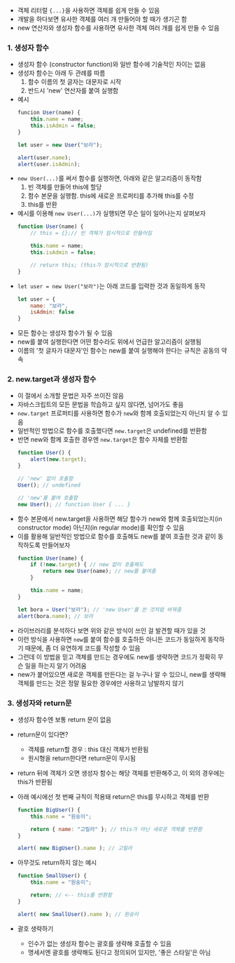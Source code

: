 - 객체 리터럴 `{...}`을 사용하면 객체를 쉽게 만들 수 있음
- 개발을 하다보면 유사한 객체를 여러 개 만들어야 할 때가 생기곤 함
- new 연산자와 생성자 함수를 사용하면 유사한 객체 여러 개를 쉽게 만들 수 있음

### 1. 생성자 함수
- 생성자 함수 (constructor function)와 일반 함수에 기술적인 차이는 없음
- 생성자 함수는 아래 두 관례를 따름
    1. 함수 이름의 첫 글자는 대문자로 시작
    2. 반드시 'new' 연산자를 붙여 실행함
- 예시
    ``` javascript
    funcion User(name) {
        this.name = name;
        this.isAdmin = false;
    }

    let user = new User("보라");

    alert(user.name);
    alert(user.isAdmin);
    ```
- `new User(...)`를 써서 함수를 실행하면, 아래와 같은 알고리즘이 동작함
    1. 빈 객체를 만들어 this에 할당
    2. 함수 본문을 실행함. this에 새로운 프로퍼티를 추가해 this를 수정
    3. this를 반환
- 예시를 이용해 `new User(...)`가 실행되면 무슨 일이 일어나는지 살펴보자
    ``` javascript
    function User(name) {
        // this = {};// 빈 객체가 암시적으로 만들어짐

        this.name = name;
        this.isAdmin = false;

        // return this; (this가 암시적으로 반환됨)
    }
    ```
- `let user = new User("보라")`는 아래 코드를 입력한 것과 동일하게 동작
    ``` javascript
    let user = {
        name: "보라",
        isAdmin: false
    }
    ```
- 모든 함수는 생성자 함수가 될 수 있음
- new를 붙여 실행한다면 어떤 함수라도 위에서 언급한 알고리즘이 실행됨
- 이름의 '첫 글자가 대문자'인 함수는 new를 붙여 실행해야 한다는 규칙은 공동의 약속

### 2. new.target과 생성자 함수
- 이 절에서 소개할 문법은 자주 쓰이진 않음
- 자바스크립트의 모든 문법을 학습하고 싶지 않다면, 넘어가도 좋음
- `new.target` 프로퍼티를 사용하면 함수가 `new`와 함께 호출되었는지 아닌지 알 수 있음
- 일반적인 방법으로 함수를 호출했다면 `new.target`은 undefined를 반환함
- 반면 new와 함께 호출한 경우엔 `new.target`은 함수 자체를 반환함
    ``` javascript
    function User() {
        alert(new.target);
    }

    // 'new' 없이 호출함
    User(); // undefined

    // 'new'를 붙여 호출함
    new User(); // function User { ... }
    ```
- 함수 본문에서 new.target을 사용하면 해당 함수가 new와 함께 호출되었는지(in constructor mode) 아닌지(in regular mode)를 확인할 수 있음
- 이를 활용해 일반적인 방법으로 함수를 호출해도 new를 붙여 호출한 것과 같이 동작하도록 만들어보자
    ``` javascript
    function User(name) {
        if (!new.target) { // new 없이 호출해도
            return new User(name); // new를 붙여줌
        }

        this.name = name;
    }

    let bora = User("보라"); // 'new User'를 쓴 것처럼 바꿔줌
    alert(bora.name); // 보라
    ```
- 라이브러리를 분석하다 보면 위와 같은 방식이 쓰인 걸 발견할 때가 있을 것
- 이런 방식을 사용하면 `new`를 붙여 함수를 호출하든 아니든 코드가 동일하게 동작하기 때문에, 좀 더 유연하게 코드를 작성할 수 있음
- 그런데 이 방법을 믿고 객체를 만드는 경우에도 new를 생략하면 코드가 정확히 무슨 일을 하는지 알기 어려움
- new가 붙어있으면 새로운 객체를 만든다는 걸 누구나 알 수 있으니, new를 생략해 객체를 만드는 것은 정말 필요한 경우에만 사용하고 남발하지 않기

### 3. 생성자와 return문
- 생성자 함수엔 보통 return 문이 없음
- return문이 있다면?
    - 객체를 return할 경우 : this 대신 객체가 반환됨
    - 원시형을 return한다면 return문이 무시됨
- return 뒤에 객체가 오면 생성자 함수는 해당 객체를 반환해주고, 이 외의 경우에는 this가 반환됨

- 아래 예시에선 첫 번째 규칙이 적용돼 return은 this를 무시하고 객체를 반환
    ``` javascript
    function BigUser() {
        this.name = "원숭이";

        return { name: "고릴라" }; // this가 아닌 새로운 객체를 반환함
    }

    alert( new BigUser().name ); // 고릴라
    ```
- 아무것도 return하지 않는 예시
    ``` javascript
    function SmallUser() {
        this.name = "원숭이";

        return; // <-- this를 반환함
    }

    alert( new SmallUser().name ); // 원숭이
    ```
- 괄호 생략하기
    - 인수가 없는 생성자 함수는 괄호를 생략해 호출할 수 있음
    - 명세서엔 괄호를 생략해도 된다고 정의되어 있지만, '좋은 스타일'은 아님